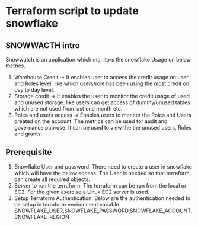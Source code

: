 # Terraform script to update snowflake

## SNOWWACTH intro

Snowwatch is an application which monitors the snowflake Usage on below metrics.
1. Warehouse Credit -> It enables user to access the credit usage on user and Roles level.
		  like which users/role has been using the most credit on day to day level.
2. Storage credit -> It enables the user to monitor the credit usage of used and unused storage.
          like users can get access of dummy/unused tables which are not used from last one month etc.
3. Roles and users access -> Enables users to monitor the Roles and Users created on the account.
          The metrics can be used for audit and governance puprose. It can be used to view the the unused users, Roles and grants.

## Prerequisite
1. Snowflake User and password: There need to create a user in snowflake which will have the below access. The User is needed so that terraform can create all required objects.
2. Server to run the terraform: The terraform can be run from the local or EC2. For the given exercise a Linux EC2 server is used.
3. Setup Terraform Authentication: Below are the authentication needed to be setup in terraform environment variable.
	SNOWFLAKE_USER,SNOWFLAKE_PASSWORD,SNOWFLAKE_ACCOUNT,SNOWFLAKE_REGION
  
